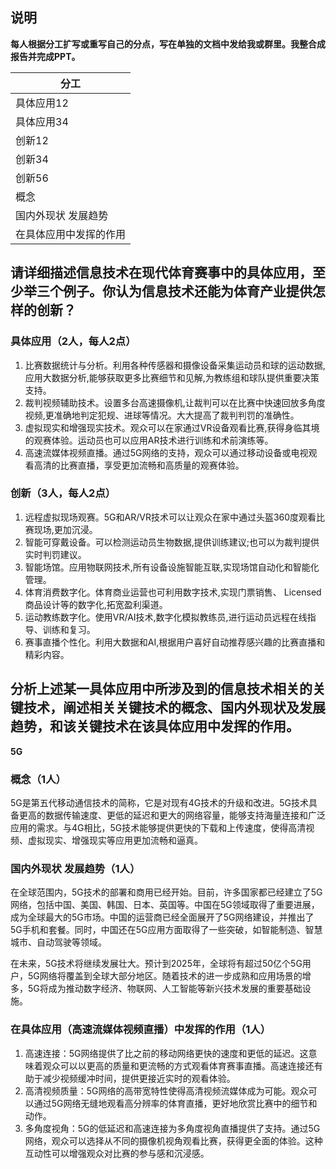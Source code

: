 ## 说明

**每人根据分工扩写或重写自己的分点，写在单独的文档中发给我或群里。我整合成报告并完成PPT。**

| 分工                 |
| -------------------- |
| 具体应用12           |
| 具体应用34           |
| 创新12               |
| 创新34               |
| 创新56               |
| 概念                 |
| 国内外现状  发展趋势 |
| 在具体应用中发挥的作用|

## 请详细描述信息技术在现代体育赛事中的具体应用，至少举三个例子。你认为信息技术还能为体育产业提供怎样的创新？

### 具体应用（2人，每人2点）

1. 比赛数据统计与分析。利用各种传感器和摄像设备采集运动员和球的运动数据,应用大数据分析,能够获取更多比赛细节和见解,为教练组和球队提供重要决策支持。
2. 裁判视频辅助技术。设置多台高速摄像机,让裁判可以在比赛中快速回放多角度视频,更准确地判定犯规、进球等情况。大大提高了裁判判罚的准确性。
3. 虚拟现实和增强现实技术。观众可以在家通过VR设备观看比赛,获得身临其境的观赛体验。运动员也可以应用AR技术进行训练和术前演练等。
4. 高速流媒体视频直播。通过5G网络的支持，观众可以通过移动设备或电视观看高清的比赛直播，享受更加流畅和高质量的观赛体验。

### 创新（3人，每人2点）

1. 远程虚拟现场观赛。5G和AR/VR技术可以让观众在家中通过头盔360度观看比赛现场,更加沉浸。
2. 智能可穿戴设备。可以检测运动员生物数据,提供训练建议;也可以为裁判提供实时判罚建议。
3. 智能场馆。应用物联网技术,所有设备设施智能互联,实现场馆自动化和智能化管理。
4. 体育消费数字化。体育商业运营也可利用数字技术,实现门票销售、 Licensed商品设计等的数字化,拓宽盈利渠道。
5. 运动教练数字化。使用VR/AI技术,数字化模拟教练员,进行运动员远程在线指导、训练和复习。
6. 赛事直播个性化。利用大数据和AI,根据用户喜好自动推荐感兴趣的比赛直播和精彩内容。

## 分析上述某一具体应用中所涉及到的信息技术相关的关键技术，阐述相关关键技术的概念、国内外现状及发展趋势，和该关键技术在该具体应用中发挥的作用。

**5G**

### 概念（1人）

5G是第五代移动通信技术的简称，它是对现有4G技术的升级和改进。5G技术具备更高的数据传输速度、更低的延迟和更大的网络容量，能够支持海量连接和广泛应用的需求。与4G相比，5G技术能够提供更快的下载和上传速度，使得高清视频、虚拟现实、增强现实等应用更加流畅和逼真。

### 国内外现状  发展趋势（1人）

在全球范围内，5G技术的部署和商用已经开始。目前，许多国家都已经建立了5G网络，包括中国、美国、韩国、日本、英国等。中国在5G领域取得了重要进展，成为全球最大的5G市场。中国的运营商已经全面展开了5G网络建设，并推出了5G手机和套餐。同时，中国还在5G应用方面取得了一些突破，如智能制造、智慧城市、自动驾驶等领域。

在未来，5G技术将继续发展壮大。预计到2025年，全球将有超过50亿个5G用户，5G网络将覆盖到全球大部分地区。随着技术的进一步成熟和应用场景的增多，5G将成为推动数字经济、物联网、人工智能等新兴技术发展的重要基础设施。

### 在具体应用（高速流媒体视频直播）中发挥的作用（1人）

1. 高速连接：5G网络提供了比之前的移动网络更快的速度和更低的延迟。这意味着观众可以以更高的质量和更流畅的方式观看体育赛事直播。高速连接还有助于减少视频缓冲时间，提供更接近实时的观看体验。
2. 高清视频质量：5G网络的高带宽特性使得高清视频流媒体成为可能。观众可以通过5G网络无缝地观看高分辨率的体育直播，更好地欣赏比赛中的细节和动作。
3. 多角度视角：5G的低延迟和高速连接为多角度视角直播提供了支持。通过5G网络，观众可以选择从不同的摄像机视角观看比赛，获得更全面的体验。这种互动性可以增强观众对比赛的参与感和沉浸感。